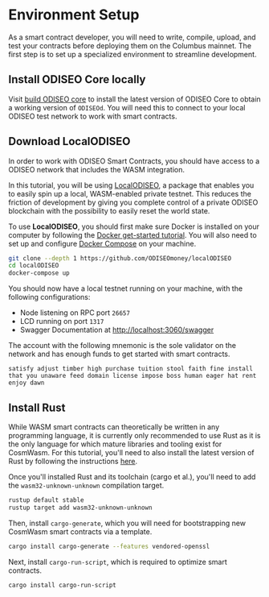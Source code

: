 # Environment Setup

As a smart contract developer, you will need to write, compile, upload, and test your contracts before deploying them on the Columbus mainnet. The first step is to set up a specialized environment to streamline development.

## Install ODISEO Core locally

Visit [build ODISEO core](../../../full-node/run-a-full-ODISEO-node/build-ODISEO-core.md) to install the latest version of ODISEO Core to obtain a working version of `ODISEOd`. You will need this to connect to your local ODISEO test network to work with smart contracts.

## Download LocalODISEO

In order to work with ODISEO Smart Contracts, you should have access to a ODISEO network that includes the WASM integration.

In this tutorial, you will be using [LocalODISEO](https://github.com/ODISEOmoney/localODISEO), a package that enables you to easily spin up a local, WASM-enabled private testnet. This reduces the friction of development by giving you complete control of a private ODISEO blockchain with the possibility to easily reset the world state.

To use **LocalODISEO**, you should first make sure Docker is installed on your computer by following the [Docker get-started tutorial](https://www.docker.com/get-started). You will also need to set up and configure [Docker Compose](https://docs.docker.com/compose/install/) on your machine.

```sh
git clone --depth 1 https://github.com/ODISEOmoney/localODISEO
cd localODISEO
docker-compose up
```

You should now have a local testnet running on your machine, with the following configurations:

- Node listening on RPC port `26657`
- LCD running on port `1317`
- Swagger Documentation at [http://localhost:3060/swagger](http://localhost:3060/swagger)

The account with the following mnemonic is the sole validator on the network and has enough funds to get started with smart contracts.

```
satisfy adjust timber high purchase tuition stool faith fine install that you unaware feed domain license impose boss human eager hat rent enjoy dawn
```

## Install Rust

While WASM smart contracts can theoretically be written in any programming language, it is currently only recommended to use Rust as it is the only language for which mature libraries and tooling exist for CosmWasm. For this tutorial, you'll need to also install the latest version of Rust by following the instructions [here](https://www.rust-lang.org/tools/install).

Once you'll installed Rust and its toolchain (cargo et al.), you'll need to add the `wasm32-unknown-unknown` compilation target.

```sh
rustup default stable
rustup target add wasm32-unknown-unknown
```

Then, install `cargo-generate`, which you will need for bootstrapping new CosmWasm smart contracts via a template.

```sh
cargo install cargo-generate --features vendored-openssl
```

Next, install `cargo-run-script`, which is required to optimize smart contracts.

```sh
cargo install cargo-run-script
```
